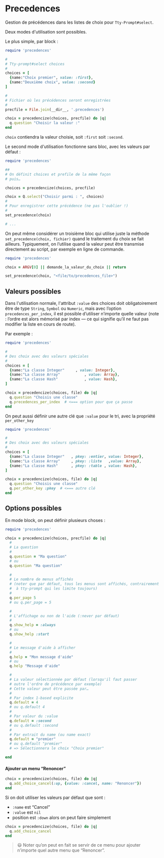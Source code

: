 # Precedences

Gestion de précédences dans les listes de choix pour `Tty-Prompt#select`.

Deux modes d'utilisation sont possibles.

Le plus simple, par block :

~~~ruby
require 'precedences'

#
# Tty-prompt#select choices
#
choices = [
  {name:"Choix premier", value: :first},
  {name:"Deuxième choix", value: :second}
]

# 
# Fichier où les précédences seront enregistrées
# 
precfile = File.join(__dir__, '.precedences')

choix = precedencize(choices, precfile) do |q|
  q.question "Choisir la valeur :"
end

~~~

`choix` contiendra la valeur choisie, soit `:first` soit `:second`.

Le second mode d'utilisation fonctionne sans bloc, avec les valeurs par défaut :

~~~ruby
require 'precedences'

##
# On définit choices et prefile de la même façon
# puis…

choices = precedencize(choices, precfile)

choix = Q.select("Choisir parmi : ", choices)
#
# Pour enregistrer cette précédence (ne pas l'oublier !)
# 
set_precedence(choix)

# ...
~~~

On peut même considérer un troisième bloc qui utilise juste la méthode `set_precedence(choix, fichier)` quand le traitement du choix se fait ailleurs. Typiquement, on l’utilise quand la valeur peut être transmise directement au script, par exemple en ligne de commande.

~~~ruby
require 'precedences'

choix = ARGV[0] || demande_la_valeur_du_choix || return

set_precedence(choix, "<file/to/precedences_file>")
~~~



## Valeurs possibles

Dans l'utilisation normale, l'attribut `:value` des choices doit obligatoirement être de type `String`, `Symbol` ou `Numeric`, mais avec l’option `precedences_per_index`, il est possible d’utiliser n’importe quelle valeur (note : l’ordre est alors mémorisé par index — ce qui signifie qu’il ne faut pas modifier la liste en cours de route).

Par exemple :

~~~ruby
require 'precedences'

#
# Des choix avec des valeurs spéciales
#
choices = [
  {name:"La classe Integer"		, value: Integer},
  {name:"La classe Array"			, value: Array},
  {name:"La classe Hash"			, value: Hash},
]

choix = precedencize(choices, file) do |q|
  q.question "Choisis une classe"
  q.precedences_per_index  # <=== option pour que ça passe
end
~~~

On peut aussi définir une autre clé que `:value` pour le tri, avec la propriété `per_other_key`

~~~ruby
require 'precedences'

#
# Des choix avec des valeurs spéciales
#
choices = [
  {name:"La classe Integer"   , pkey: :entier, value: Integer},
  {name:"La classe Array"     , pkey: :liste   ,value: Array},
  {name:"La classe Hash"      , pkey: :table , value: Hash},
]

choix = precedencize(choices, file) do |q|
  q.question "Choisis une classe"
  q.per_other_key :pkey  # <=== autre clé
end
~~~


## Options possibles

En mode block, on peut définir plusieurs choses :

~~~ruby
require 'precedences'

choix = precedencize(choices, precfile) do |q|
  # 
  # La question
  # 
  q.question = "Ma question"
  # ou
  q.question "Ma question"
  
  #
  # Le nombre de menus affichés
  # (noter que par défaut, tous les menus sont affichés, contrairement
  #  à tty-prompt qui les limite toujours)
  #
  q.per_page 5
  # ou q.per_page = 5

  # 
  # L'affichage ou non de l'aide (:never par défaut)
  # 
  q.show_help = :always
  # ou
  q.show_help :start

  # 
  # Le message d'aide à afficher
  # 
  q.help = "Mon message d'aide"
  # ou
  q.help "Message d'aide"

  #
  # La valeur sélectionnée par défaut (lorsqu'il faut passer
  # outre l'ordre de précédence par exemple)
  # Cette valeur peut être passée par…
  # 
  # Par index 1-based explicite
  q.default = 4
  # ou q.default 4
  # 
  # Par valeur du :value
  q.default = :second
  # ou q.default :second
  # 
  # Par extrait du name (ou name exact)
  q.default = "premier"
  # ou q.default "premier"
  # => Sélectionnera le choix "Choix premier"

end

~~~

#### Ajouter un menu “Renoncer”

~~~ruby
choix = precedencize(choices, file) do |q|
  q.add_choice_cancel(:up, {value: :cancel, name: "Renoncer"})
end
~~~

Si on doit utiliser les valeurs par défaut que sont :

* `:name` est “Cancel”
* `:value` est `nil`
* position est `:down` alors on peut faire simplement

~~~ruby
choix = precedencize(choices, file) do |q|
  q.add_choice_cancel
end
~~~

> 😃 Noter qu’on peut en fait se servir de ce menu pour ajouter n’importe quel autre menu que “Renoncer”.
